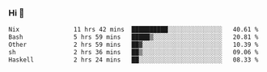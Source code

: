 ### Hi 👋

<!--START_SECTION:waka-->

```txt
Nix               11 hrs 42 mins  ██████████░░░░░░░░░░░░░░░   40.61 %
Bash              5 hrs 59 mins   █████▒░░░░░░░░░░░░░░░░░░░   20.81 %
Other             2 hrs 59 mins   ██▓░░░░░░░░░░░░░░░░░░░░░░   10.39 %
sh                2 hrs 36 mins   ██▒░░░░░░░░░░░░░░░░░░░░░░   09.06 %
Haskell           2 hrs 24 mins   ██░░░░░░░░░░░░░░░░░░░░░░░   08.33 %
```

<!--END_SECTION:waka-->
